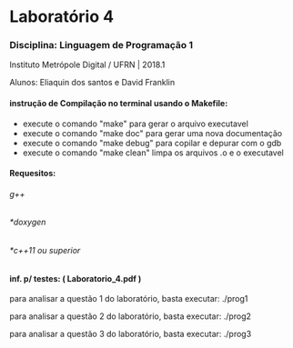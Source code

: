 <h1>Laboratório 4</h1>
<h3>Disciplina: Linguagem de Programação 1</h3>
 

Instituto Metrópole Digital / UFRN | 2018.1

Alunos: Eliaquin dos santos e David Franklin

<h4>instrução de Compilação no terminal usando o Makefile:</h4>
 
* execute o comando "make" para gerar o arquivo executavel
* execute o comando "make doc" para gerar uma nova documentação
* execute o comando "make debug" para copilar e depurar com o gdb
* execute o comando "make clean" limpa os arquivos .o e o executavel


<h4>Requesitos:</h4>
<h6>g++<h6/>
 <h6>*doxygen</h6>
 <h6>*c++11 ou superior</h6>

<h4>inf. p/ testes: ( Laboratorio_4.pdf )</h4>


para analisar a questão 1 do laboratório, basta executar:
	./prog1

para analisar a questão 2 do laboratório, basta executar:
	./prog2

para analisar a questão 3 do laboratório, basta executar:
	./prog3
